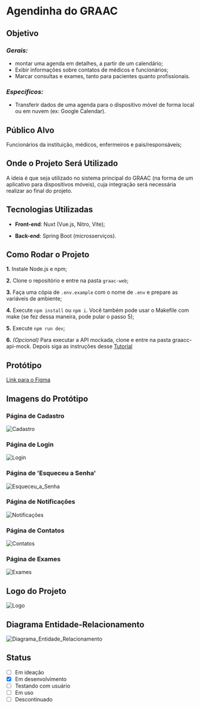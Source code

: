 # **Agendinha do GRAAC**

## **Objetivo**

### *Gerais:*

- montar uma agenda em detalhes, a partir de um calendário;
- Exibir informações sobre contatos de médicos e funcionários;
- Marcar consultas e exames, tanto para pacientes quanto profissionais.

### *Específicos:*

- Transferir dados de uma agenda para o dispositivo móvel de forma local ou em nuvem (ex: Google Calendar).

## **Público Alvo**

Funcionários da instituição, médicos, enfermeiros e pais/responsáveis;

## **Onde o Projeto Será Utilizado**

A ideia é que seja utilizado no sistema principal do GRAAC (na forma de um aplicativo para dispositivos móveis), cuja integração será necessária realizar ao final do projeto.

## **Tecnologias Utilizadas**

- **Front-end**: Nuxt (Vue.js, Nitro, Vite);

- **Back-end**: Spring Boot (microsserviços).

## **Como Rodar o Projeto**
**1.** Instale Node.js e npm;

**2.** Clone o repositório e entre na pasta `graac-web`;

**3.** Faça uma cópia de `.env.example` com o nome de `.env` e prepare as variáveis de ambiente;

**4.** Execute `npm install` ou `npm i`. Você também pode usar o Makefile com make (se fez dessa maneira, pode pular o passo 5);

**5.** Execute `npm run dev`;

**6.** *(Opcional)* Para executar a API mockada, clone e entre na pasta graacc-api-mock. Depois siga as instruções desse [Tutorial](*https://github.com/UnifespCodeLab/graacc-api-mock/blob/main/tutorial-wiremock.md*)

## **Protótipo**

[Link para o Figma](https://www.figma.com/destan/M4BjYcGLkDluFm9M8SKvh/GRAACmode-id=6-28p-f8t-x88a1Yj5G3XycbJ0-8)

## **Imagens do Protótipo**

### **Página de Cadastro**

![Cadastro](./screenshots/print_cadastro.png)

### **Página de Login**

![Login](./screenshots/print_login.png)

### **Página de 'Esqueceu a Senha'**

![Esqueceu_a_Senha](./screenshots/print_senha.png)

### **Página de Notificações**

![Notificações](./screenshots/print_notificacoes.png)

### **Página de Contatos**

![Contatos](./screenshots/print_contatos.png)

### **Página de Exames**

![Exames](./screenshots/print_exames.png)

## **Logo do Projeto**

![Logo](./screenshots/logo_projeto.png)

## **Diagrama Entidade-Relacionamento**

![Diagrama_Entidade_Relacionamento](./public/diagrama_entidade_relacionamento.jpg)

## **Status**

- [ ] Em ideação
- [x] Em desenvolvimento
- [ ] Testando com usuário
- [ ] Em uso
- [ ] Descontinuado
